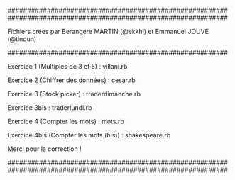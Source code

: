 ########################################################
########################################################

Fichiers crées par Berangere MARTIN (@ekkhi) et Emmanuel JOUVE (@tinoun)

########################################################

Exercice 1 (Multiples de 3 et 5) : villani.rb

Exercice 2 (Chiffrer des données) : cesar.rb

Exercice 3 (Stock picker) : traderdimanche.rb

Exercice 3bis : traderlundi.rb

Exercice 4 (Compter les mots) : mots.rb

Exercice 4bis (Compter les mots (bis)) : shakespeare.rb


Merci pour la correction ! 


########################################################
########################################################